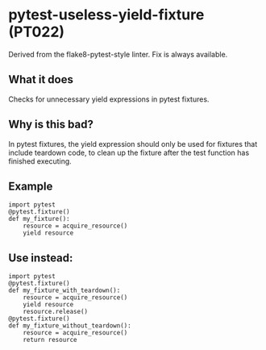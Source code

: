 # pytest-useless-yield-fixture (PT022)
Derived from the flake8-pytest-style linter.
Fix is always available.
## What it does
Checks for unnecessary yield expressions in pytest fixtures.
## Why is this bad?
In pytest fixtures, the yield expression should only be used for fixtures
that include teardown code, to clean up the fixture after the test function
has finished executing.
## Example
```
import pytest
@pytest.fixture()
def my_fixture():
    resource = acquire_resource()
    yield resource
```
## Use instead:
```
import pytest
@pytest.fixture()
def my_fixture_with_teardown():
    resource = acquire_resource()
    yield resource
    resource.release()
@pytest.fixture()
def my_fixture_without_teardown():
    resource = acquire_resource()
    return resource
```